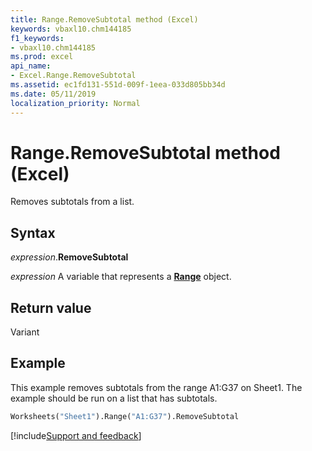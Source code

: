 ```yaml
---
title: Range.RemoveSubtotal method (Excel)
keywords: vbaxl10.chm144185
f1_keywords:
- vbaxl10.chm144185
ms.prod: excel
api_name:
- Excel.Range.RemoveSubtotal
ms.assetid: ec1fd131-551d-009f-1eea-033d805bb34d
ms.date: 05/11/2019
localization_priority: Normal
---
```



# Range.RemoveSubtotal method (Excel)

Removes subtotals from a list.


## Syntax

_expression_.**RemoveSubtotal**

_expression_ A variable that represents a **[Range](excel.range(object).md)** object.


## Return value

Variant


## Example

This example removes subtotals from the range A1:G37 on Sheet1. The example should be run on a list that has subtotals.

```vb
Worksheets("Sheet1").Range("A1:G37").RemoveSubtotal
```


[!include[Support and feedback](~/includes/feedback-boilerplate.md)]